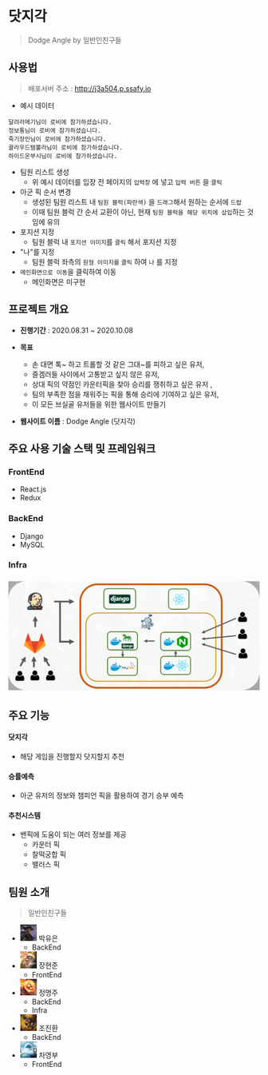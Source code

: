 # 닷지각

> Dodge Angle by 일반인친구들

## 사용법

> 배포서버 주소 : http://j3a504.p.ssafy.io

- 예시 데이터

```
달려라메기님이 로비에 참가하셨습니다.
정보통님이 로비에 참가하셨습니다. 
죽기장인님이 로비에 참가하셨습니다. 
끌라우드템뿔라님이 로비에 참가하셨습니다. 
하이드온부시님이 로비에 참가하셨습니다.
```

- 팀원 리스트 생성
  - 위 예시 데이터를 입장 전 페이지의 `입력창` 에 넣고 `입력 버튼` 을 `클릭`
- 아군 픽 순서 변경
  - 생성된 팀원 리스트 내 `팀원 블럭(파란색)` 을 `드래그`해서 원하는 순서에 `드랍`
  - 이때 팀원 블럭 간 순서 교환이 아닌, 현재 `팀원 블럭을 해당 위치에 삽입`하는 것임에 유의
- 포지션 지정
  - 팀원 블럭 내 `포지션 이미지`를 `클릭` 해서 포지션 지정
- "나"를 지정
  - 팀원 블럭 좌측의 `원형 이미지를` `클릭` 하여 `나` 를 지정
- `메인화면으로 이동`을 클릭하여 이동
  - 메인화면은 미구현

## 프로젝트 개요

- **진행기간** : 2020.08.31 ~ 2020.10.08
- **목표**
  - 손 대면 톡~ 하고 트롤할 것 같은 그대~를 피하고 싶은 유저,
  - 즐겜러들 사이에서 고통받고 싶지 않은 유저,
  - 상대 픽의 약점인 카운터픽을 찾아 승리를 쟁취하고 싶은 유저 ,
  - 팀의 부족한 점을 채워주는 픽을 통해 승리에 기여하고 싶은 유저,
  - 이 모든 브실골 유저들을 위한 웹사이트 만들기

- **웹사이트 이름** : Dodge Angle (닷지각)

## 주요 사용 기술 스택 및 프레임워크

### FrontEnd

- React.js
- Redux

### BackEnd

- Django
- MySQL

### Infra

### <img src="./images/README/infra.png" alt="infra.png" style="zoom: 50%;" />

## 주요 기능

#### 닷지각

- 해당 게임을 진행할지 닷지할지 추천

#### 승률예측

- 아군 유저의 정보와 챔피언 픽을 활용하여 경기 승부 예측

#### 추천시스템

- 밴픽에 도움이 되는 여러 정보를 제공
  - 카운터 픽
  - 찰떡궁합 픽
  - 밸러스 픽

## 팀원 소개

> 일반인친구들

- <img src="./images/README/yuen_ashe.jpg" style="zoom:25%;" /> 박유은
  - BackEnd
- <img src="./images/README/hyeonjun_teemo.jpg" style="zoom:25%;" /> 장현준
  - FrontEnd
- <img src="./images/README/myeonju_amumu.jpg" style="zoom:25%;" /> 정명주
  - BackEnd
  - Infra
- <img src="./images/README/jinhwan_heimerdinger.jpg" style="zoom:25%;" /> 조진환
  - BackEnd
- <img src="./images/README/yeonbu_blitzcrank.jpg" style="zoom:25%;" /> 차영부
  - FrontEnd